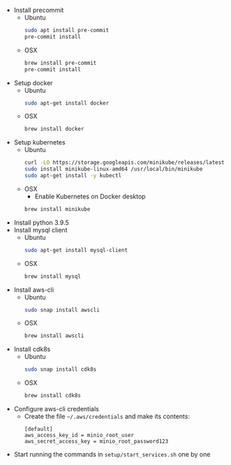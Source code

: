 - Install precommit
  - Ubuntu
    ```bash
    sudo apt install pre-commit
    pre-commit install
    ```
  - OSX
    ```bash
    brew install pre-commit
    pre-commit install
    ```
- Setup docker
  - Ubuntu
    ```bash
    sudo apt-get install docker
    ```
  - OSX
    ```bash
    brew install docker
    ```
- Setup kubernetes
  - Ubuntu
    ```bash
    curl -LO https://storage.googleapis.com/minikube/releases/latest/minikube-linux-amd64
    sudo install minikube-linux-amd64 /usr/local/bin/minikube
    sudo apt-get install -y kubectl
    ```
  - OSX
    - Enable Kubernetes on Docker desktop
    ```bash
    brew install minikube
    ```
- Install python 3.9.5
- Install mysql client
  - Ubuntu
    ```bash
    sudo apt-get install mysql-client
    ```
  - OSX
    ```bash
    brew install mysql
    ```
- Install aws-cli
  - Ubuntu
    ```bash
    sudo snap install awscli
    ```
  - OSX
    ```bash
    brew install awscli
    ```
- Install cdk8s
    - Ubuntu
      ```bash
      sudo snap install cdk8s
      ```
    - OSX
      ```bash
      brew install cdk8s
      ```
- Configure aws-cli credentials
  - Create the file `~/.aws/credentials` and make its contents:
    ```
    [default]
    aws_access_key_id = minio_root_user
    aws_secret_access_key = minio_root_password123
    ```
- Start running the commands in `setup/start_services.sh` one by one

